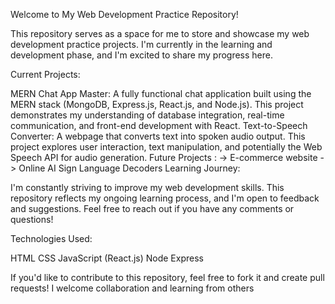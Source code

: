 Welcome to My Web Development Practice Repository!

This repository serves as a space for me to store and showcase my web development practice projects. I'm currently in the learning and development phase, and I'm excited to share my progress here.

Current Projects:

MERN Chat App Master: A fully functional chat application built using the MERN stack (MongoDB, Express.js, React.js, and Node.js). This project demonstrates my understanding of database integration, real-time communication, and front-end development with React.
Text-to-Speech Converter: A webpage that converts text into spoken audio output. This project explores user interaction, text manipulation, and potentially the Web Speech API for audio generation.
Future Projects :
 -> E-commerce website
 -> Online AI Sign Language Decoders 
Learning Journey:

I'm constantly striving to improve my web development skills. This repository reflects my ongoing learning process, and I'm open to feedback and suggestions. Feel free to reach out if you have any comments or questions!

Technologies Used:

HTML
CSS
JavaScript (React.js)
Node
Express

If you'd like to contribute to this repository, feel free to fork it and create pull requests! I welcome collaboration and learning from others
